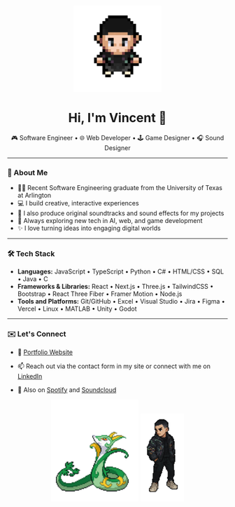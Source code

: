 <!-- Header Image or Animated Avatar -->
<p align="center">
  <img src="TrainerVincentupdate.gif" alt="Trainer Vincent walking" width="200"/>
</p>

<h1 align="center">Hi, I'm Vincent 👋</h1>

<p align="center">
  🎮 Software Engineer • 🌐 Web Developer • 🕹️ Game Designer • 🎧 Sound Designer  
</p>

---

### 🧠 About Me

- 👨‍🎓 Recent Software Engineering graduate from the University of Texas at Arlington  
- 💻 I build creative, interactive experiences  
- 🎵 I also produce original soundtracks and sound effects for my projects  
- 🤖 Always exploring new tech in AI, web, and game development  
- ✨ I love turning ideas into engaging digital worlds

---

### 🛠️ Tech Stack

- **Languages:**   JavaScript • TypeScript • Python • C# • HTML/CSS • SQL • Java • C
- **Frameworks & Libraries:**  React • Next.js • Three.js • TailwindCSS • Bootstrap • React Three Fiber • Framer Motion • Node.js
- **Tools and Platforms:**       Git/GitHub • Excel • Visual Studio • Jira • Figma • Vercel • Linux • MATLAB • Unity • Godot

---

### ✉️ Let's Connect

- 💼 [Portfolio Website](https://vincentnguyen.vercel.app)

- 📫 Reach out via the contact form in my site or connect with me on [LinkedIn](https://www.linkedin.com/in/vincent-huu-nguyen/)  

- 🎵 Also on [Spotify](https://open.spotify.com/artist/5qp1vNdznp5vqk6Kvl0oUu?si=bD0Vou67SCOcT5h6iZUuvw) and [Soundcloud](https://soundcloud.com/kingvincev)

<p align="center">
  <img src="serperior_cropp.gif" alt="Serperior" width="200"/>
  <img src="Trainer_Vincent.png" alt="Trainer Vincent" width="100"/>
</p>
